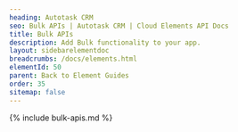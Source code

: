 ```yaml
---
heading: Autotask CRM
seo: Bulk APIs | Autotask CRM | Cloud Elements API Docs
title: Bulk APIs
description: Add Bulk functionality to your app.
layout: sidebarelementdoc
breadcrumbs: /docs/elements.html
elementId: 50
parent: Back to Element Guides
order: 35
sitemap: false
---
```


{% include bulk-apis.md %}
